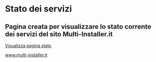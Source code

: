 # Stato dei servizi
## Pagina creata per visualizzare lo stato corrente dei servizi del sito Multi-Installer.it

<a href="https://fabrizio04.github.io">Visualizza pagina stato</a>

<a href="https://multi-installer.it">www.multi-installer.it</a>
